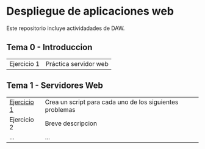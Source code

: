 # Despliegue de aplicaciones web
Este repositorio incluye actividadades de DAW.

## Tema 0 - Introduccion

|   |  |
| ------------- | ------------- |
| Ejercicio 1 | Práctica servidor web |

## Tema 1 - Servidores Web

|   |  |
| ------------- | ------------- |
| [Ejercicio 1](Tema1/Ejercicio1/) | Crea un script para cada uno de los siguientes problemas |
| Ejercicio 2 | Breve descripcion  |
| ... | ...  |
